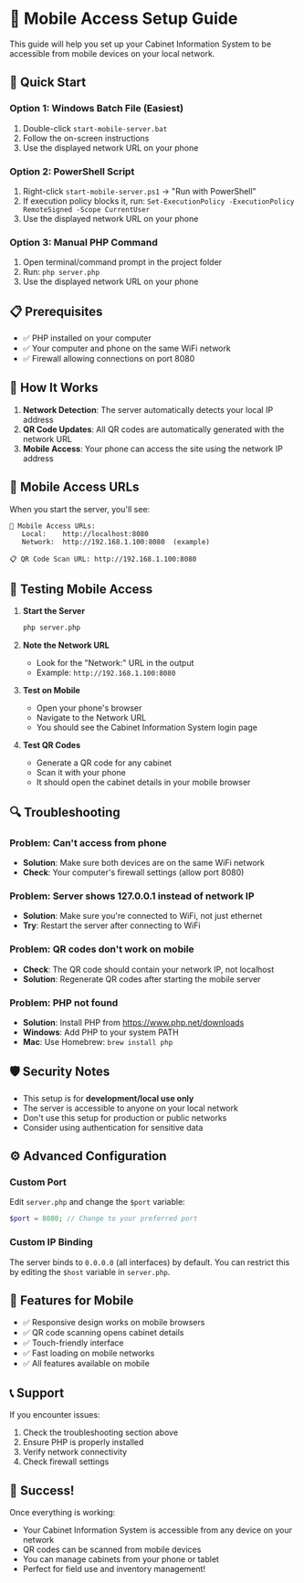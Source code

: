 # 📱 Mobile Access Setup Guide

This guide will help you set up your Cabinet Information System to be accessible from mobile devices on your local network.

## 🚀 Quick Start

### Option 1: Windows Batch File (Easiest)
1. Double-click `start-mobile-server.bat`
2. Follow the on-screen instructions
3. Use the displayed network URL on your phone

### Option 2: PowerShell Script
1. Right-click `start-mobile-server.ps1` → "Run with PowerShell"
2. If execution policy blocks it, run: `Set-ExecutionPolicy -ExecutionPolicy RemoteSigned -Scope CurrentUser`
3. Use the displayed network URL on your phone

### Option 3: Manual PHP Command
1. Open terminal/command prompt in the project folder
2. Run: `php server.php`
3. Use the displayed network URL on your phone

## 📋 Prerequisites

- ✅ PHP installed on your computer
- ✅ Your computer and phone on the same WiFi network
- ✅ Firewall allowing connections on port 8080

## 🔧 How It Works

1. **Network Detection**: The server automatically detects your local IP address
2. **QR Code Updates**: All QR codes are automatically generated with the network URL
3. **Mobile Access**: Your phone can access the site using the network IP address

## 📱 Mobile Access URLs

When you start the server, you'll see:
```
📱 Mobile Access URLs:
   Local:    http://localhost:8080
   Network:  http://192.168.1.100:8080  (example)

📋 QR Code Scan URL: http://192.168.1.100:8080
```

## 🎯 Testing Mobile Access

1. **Start the Server**
   ```bash
   php server.php
   ```

2. **Note the Network URL**
   - Look for the "Network:" URL in the output
   - Example: `http://192.168.1.100:8080`

3. **Test on Mobile**
   - Open your phone's browser
   - Navigate to the Network URL
   - You should see the Cabinet Information System login page

4. **Test QR Codes**
   - Generate a QR code for any cabinet
   - Scan it with your phone
   - It should open the cabinet details in your mobile browser

## 🔍 Troubleshooting

### Problem: Can't access from phone
- **Solution**: Make sure both devices are on the same WiFi network
- **Check**: Your computer's firewall settings (allow port 8080)

### Problem: Server shows 127.0.0.1 instead of network IP
- **Solution**: Make sure you're connected to WiFi, not just ethernet
- **Try**: Restart the server after connecting to WiFi

### Problem: QR codes don't work on mobile
- **Check**: The QR code should contain your network IP, not localhost
- **Solution**: Regenerate QR codes after starting the mobile server

### Problem: PHP not found
- **Solution**: Install PHP from https://www.php.net/downloads
- **Windows**: Add PHP to your system PATH
- **Mac**: Use Homebrew: `brew install php`

## 🛡️ Security Notes

- This setup is for **development/local use only**
- The server is accessible to anyone on your local network
- Don't use this setup for production or public networks
- Consider using authentication for sensitive data

## ⚙️ Advanced Configuration

### Custom Port
Edit `server.php` and change the `$port` variable:
```php
$port = 8080; // Change to your preferred port
```

### Custom IP Binding
The server binds to `0.0.0.0` (all interfaces) by default. You can restrict this by editing the `$host` variable in `server.php`.

## 🌟 Features for Mobile

- ✅ Responsive design works on mobile browsers
- ✅ QR code scanning opens cabinet details
- ✅ Touch-friendly interface
- ✅ Fast loading on mobile networks
- ✅ All features available on mobile

## 📞 Support

If you encounter issues:
1. Check the troubleshooting section above
2. Ensure PHP is properly installed
3. Verify network connectivity
4. Check firewall settings

## 🎉 Success!

Once everything is working:
- Your Cabinet Information System is accessible from any device on your network
- QR codes can be scanned from mobile devices
- You can manage cabinets from your phone or tablet
- Perfect for field use and inventory management!